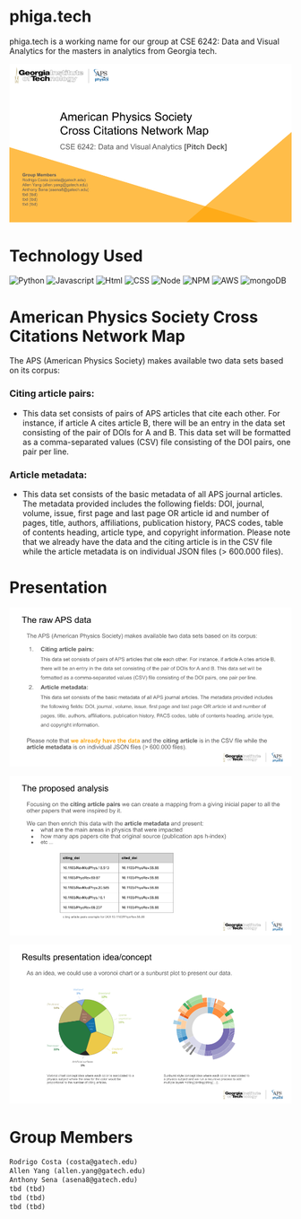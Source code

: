 # phiga.tech
phiga.tech is a working name for our group at CSE 6242: Data and Visual Analytics for the masters in analytics from Georgia tech.

<p align="center">
<img src="./img/presentation/page0.png" />
</p>

# Technology Used
![Python](https://img.shields.io/badge/Phyton-code-blue.svg)
![Javascript](https://img.shields.io/badge/Javascript-code-blue.svg)
![Html](https://img.shields.io/badge/HTML-language-blue.svg)
![CSS](https://img.shields.io/badge/CSS-language-blue.svg)
![Node](https://img.shields.io/badge/Node.js-server-red.svg)
![NPM](https://img.shields.io/badge/npm-package%20manager-red.svg)
![AWS](https://img.shields.io/badge/AWS-host-green.svg)
![mongoDB](https://img.shields.io/badge/mongoDB-database-yellow.svg)

# American Physics Society Cross Citations Network Map

The APS (American Physics Society) makes available two data sets based on its corpus:

### Citing article pairs: 
* This data set consists of pairs of APS articles that cite each other. For instance, if article A cites article B, there will be an entry in the data set consisting of the pair of DOIs for A and B. This data set will be formatted as a comma-separated values (CSV) file consisting of the DOI pairs, one pair per line.

### Article metadata: 
* This data set consists of the basic metadata of all APS journal articles. The metadata provided includes the following fields: DOI, journal, volume, issue, first page and last page OR article id and number of pages, title, authors, affiliations, publication history, PACS codes, table of contents heading, article type, and copyright information.
Please note that we already have the data and the citing article is in the CSV file while the article metadata is on individual JSON files (> 600.000 files).

# Presentation

<p align="center">
<img src="./img/presentation/page1.png" />
</p>

<p align="center">
<img src="./img/presentation/page2.png" />
</p>

<p align="center">
<img src="./img/presentation/page3.png" />
</p>


# Group Members
    Rodrigo Costa (costa@gatech.edu)
    Allen Yang (allen.yang@gatech.edu)
    Anthony Sena (asena8@gatech.edu)
    tbd (tbd)
    tbd (tbd)
    tbd (tbd)

